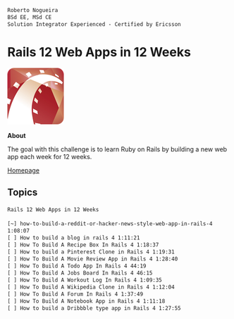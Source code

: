 ```
Roberto Nogueira  
BSd EE, MSd CE
Solution Integrator Experienced - Certified by Ericsson
```
# Rails 12 Web Apps in 12 Weeks

![project image](images/rails.png)

**About**

The goal with this challenge is to learn Ruby on Rails by building a new web app each week for 12 weeks.

[Homepage](https://www.youtube.com/playlist?list=PL23ZvcdS3XPLNdRYB_QyomQsShx59tpc-)

## Topics
```
Rails 12 Web Apps in 12 Weeks

[~] how-to-build-a-reddit-or-hacker-news-style-web-app-in-rails-4 1:08:07
[ ] How to build a blog in rails 4 1:11:21
[ ] How To Build A Recipe Box In Rails 4 1:18:37
[ ] How to build a Pinterest Clone in Rails 4 1:19:31
[ ] How To Build A Movie Review App in Rails 4 1:28:40
[ ] How To Build A Todo App In Rails 4 44:19
[ ] How To Build A Jobs Board In Rails 4 46:15
[ ] How To Build A Workout Log In Rails 4 1:09:35
[ ] How To Build A Wikipedia Clone in Rails 4 1:12:04
[ ] How To Build A Forum In Rails 4 1:37:49
[ ] How To Build A Notebook App in Rails 4 1:11:18
[ ] How to build a Dribbble type app in Rails 4 1:27:55
```
